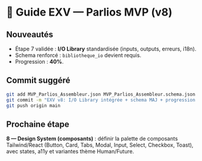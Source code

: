 # 🧭 Guide EXV — Parlios MVP (v8)

## Nouveautés
- Étape 7 validée : **I/O Library** standardisée (inputs, outputs, erreurs, i18n).
- Schema renforcé : `bibliotheque_io` devient requis.
- Progression : **40%**.

## Commit suggéré
```bash
git add MVP_Parlios_Assembleur.json MVP_Parlios_Assembleur.schema.json Parlios_MVP_Dashboard.md Checklist_EXV.md
git commit -m "EXV v8: I/O Library intégrée + schema MAJ + progression 40%"
git push origin main
```

## Prochaine étape
**8 — Design System (composants)** : définir la palette de composants Tailwind/React (Button, Card, Tabs, Modal, Input, Select, Checkbox, Toast), avec states, a11y et variantes thème Human/Future.
